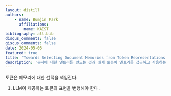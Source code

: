 ```yaml
---
layout: distill
authors: 
    - name: Bumjin Park
      affiliations:
        name: KAIST
bibliography: all.bib
disqus_comments: false
giscus_comments: false
date: 2024-05-05
featured: true
title: 'Towards Selecting Document Memories from Token Representations'
description: '문서에 대한 엔트리를 만드는 것과 실제 토큰이 엔트리를 접근하고 사용하는지 여부는 불확실하다. 이 실험에서는 토큰으로부터 문서 메모리 선택의 방식을 관찰하고 토큰으로부터 문서 메모리를 end-to-end로 선택하는 방식을 연구한다. '
---
```



토큰은 메모리에 대한 선택을 책임진다. 

1. LLM이 제공하는 토큰의 표현을 변형해야 한다. 